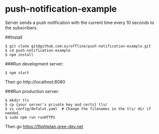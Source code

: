 # push-notification-example
Server sends a push notification with the current time every 10 seconds to the subscribers.

##Install
```
$ git clone git@github.com:airoffline/push-notification-example.git
$ cd push-notification-example
$ npm install
```

###Run development server:
```
$ npm start
```
Then go http://localhost:8080

###Run production server:
```
$ mkdir tls
$ cp {your server's private key and certs} tls/
$ vi config/defalut.yaml  # Change the filenames in the tls/ dir if needed.
$ sudo npm run runHTTPS
```
Then go https://flightplan.gree-dev.net
